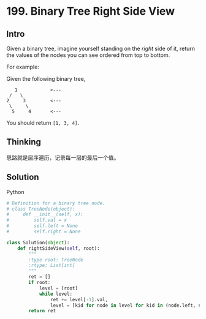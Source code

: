 # 199. Binary Tree Right Side View

## Intro

Given a binary tree, imagine yourself standing on the *right* side of it, return the values of the nodes you can see ordered from top to bottom.

For example:

Given the following binary tree,

```
   1            <---
 /   \
2     3         <---
 \     \
  5     4       <---
```

You should return `[1, 3, 4]`.

## Thinking

思路就是层序遍历，记录每一层的最后一个值。

## Solution

Python

```python
# Definition for a binary tree node.
# class TreeNode(object):
#     def __init__(self, x):
#         self.val = x
#         self.left = None
#         self.right = None

class Solution(object):
    def rightSideView(self, root):
        """
        :type root: TreeNode
        :rtype: List[int]
        """
        ret = []
        if root:
            level = [root]
            while level:
                ret += level[-1].val,
                level = [kid for node in level for kid in (node.left, node.right) if kid]
        return ret
```